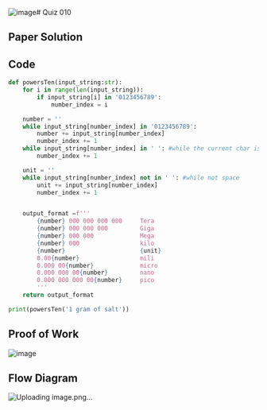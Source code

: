 ![image](https://github.com/user-attachments/assets/67a6cbf1-a77d-44f7-bb76-e2568c4927b8)# Quiz 010

## Paper Solution

## Code
```.py
def powersTen(input_string:str):
    for i in range(len(input_string)):
        if input_string[i] in '0123456789':
            number_index = i

    number = ''
    while input_string[number_index] in '0123456789':
        number += input_string[number_index]
        number_index += 1
    while input_string[number_index] in ' ': #while the current char is space
        number_index += 1

    unit = ''
    while input_string[number_index] not in ' ': #while not space
        unit += input_string[number_index]
        number_index += 1


    output_format =f'''
        {number} 000 000 000 000     Tera
        {number} 000 000 000         Giga
        {number} 000 000             Mega
        {number} 000                 kilo
        {number}                     {unit}
        0.00{number}                 mili
        0.000 00{number}             micro
        0.000 000 00{number}         nano
        0.000 000 000 00{number}     pico
        '''
    return output_format

print(powersTen('1 gram of salt'))
```
## Proof of Work
![image](https://github.com/user-attachments/assets/016a36da-e56c-4d2d-91fd-3c705f59530e)

## Flow Diagram
![Uploading image.png…]()
